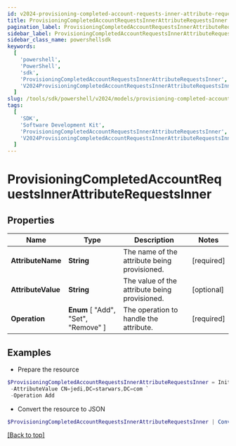 ```yaml
---
id: v2024-provisioning-completed-account-requests-inner-attribute-requests-inner
title: ProvisioningCompletedAccountRequestsInnerAttributeRequestsInner
pagination_label: ProvisioningCompletedAccountRequestsInnerAttributeRequestsInner
sidebar_label: ProvisioningCompletedAccountRequestsInnerAttributeRequestsInner
sidebar_class_name: powershellsdk
keywords:
  [
    'powershell',
    'PowerShell',
    'sdk',
    'ProvisioningCompletedAccountRequestsInnerAttributeRequestsInner',
    'V2024ProvisioningCompletedAccountRequestsInnerAttributeRequestsInner',
  ]
slug: /tools/sdk/powershell/v2024/models/provisioning-completed-account-requests-inner-attribute-requests-inner
tags:
  [
    'SDK',
    'Software Development Kit',
    'ProvisioningCompletedAccountRequestsInnerAttributeRequestsInner',
    'V2024ProvisioningCompletedAccountRequestsInnerAttributeRequestsInner',
  ]
---
```


# ProvisioningCompletedAccountRequestsInnerAttributeRequestsInner

## Properties

| Name | Type | Description | Notes |
| --- | --- | --- | --- |
| **AttributeName** | **String** | The name of the attribute being provisioned. | [required] |
| **AttributeValue** | **String** | The value of the attribute being provisioned. | [optional] |
| **Operation** | **Enum** [ "Add", "Set", "Remove" ] | The operation to handle the attribute. | [required] |

## Examples

- Prepare the resource

```powershell
$ProvisioningCompletedAccountRequestsInnerAttributeRequestsInner = Initialize-V2024ProvisioningCompletedAccountRequestsInnerAttributeRequestsInner  -AttributeName memberOf `
 -AttributeValue CN=jedi,DC=starwars,DC=com `
 -Operation Add
```

- Convert the resource to JSON

```powershell
$ProvisioningCompletedAccountRequestsInnerAttributeRequestsInner | ConvertTo-JSON
```

[[Back to top]](#)
